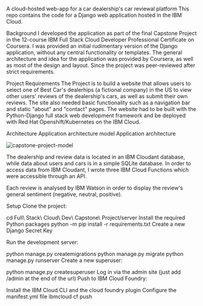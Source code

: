 A cloud-hosted web-app for a car dealership's car reviewal platform
This repo contains the code for a Django web application hosted in the IBM Cloud.

Background
I developed the application as part of the final Capstone Project in the 12-course IBM Full Stack Cloud Developer Professional Certificate on Coursera. I was provided an initial rudimentary version of the Django application, without any central functionality or templates. The general architecture and idea for the application was provided by Coursera, as well as most of the design and layout. Since the project was peer-reviewed after strict requirements.

Project Requirements
The Project is to build a website that allows users to select one of Best Car's dealerhips (a fictional company) in the US to view other users' reviews of the dealership's cars, as well as submit their own reviews. The site also needed basic functionality such as a navigation bar and static "about" and "contact" pages. The website had to be built with the Python-Django full stack web development framework and be deployed with Red Hat Openshift/Kubernetes on the IBM Cloud.

Architecture
Application architecture model Application architecture


![capstone-project-model](https://github.com/Babes2345/xrwvm-fullstack_developer_capstone/assets/86923935/9354d399-b879-4cae-bee1-898cff3085e7)

The dealership and review data is located in an IBM Cloudant database, while data about users and cars is in a simple SQLite database. In order to access data from IBM Cloudant, I wrote three IBM Cloud Functions which were accessible through an API.

Each review is analysed by IBM Watson in order to display the review's general sentiment (negative, neutral, positive).

Setup
Clone the project:

cd Full\ Stack\ Cloud\ Dev\ Capstone\ Project/server Install the required Python packages
python -m pip install -r requirements.txt
Create a new Django Secret Key

Run the development server:

python manage.py createmigrations
python manage.py migrate
python manage.py runserver
Create a new superuser:

python manage.py createsuperuser
Log in via the admin site (just add /admin at the end of the url)
Push to IBM Cloud Foundry:

Install the IBM Cloud CLI and the cloud foundry plugin
Configure the manifest.yml file
ìbmcloud cf push


